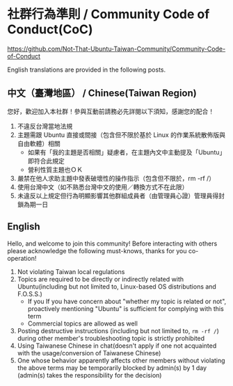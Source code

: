 # 社群行為準則 / Community Code of Conduct(CoC) #
<https://github.com/Not-That-Ubuntu-Taiwan-Community/Community-Code-of-Conduct>

English translations are provided in the following posts.

## 中文（臺灣地區） / Chinese(Taiwan Region) ##
您好，歡迎加入本社群！參與互動前請務必先詳閱以下須知，感謝您的配合！

1. 不違反台灣當地法規
2. 主題需跟 Ubuntu 直接或間接（包含但不限於基於 Linux 的作業系統散佈版與自由軟體）相關
    - 如果有「我的主題是否相關」疑慮者，在主題內文中主動提及「Ubuntu」即符合此規定
    - 營利性質主題也ＯＫ
3. 嚴禁在他人求助主題中發表破壞性的操作指示（包含但不限於，rm -rf /）
4. 使用台灣中文（如不熟悉台灣中文的使用／轉換方式不在此限）
5. 未違反以上規定但行為明顯影響其他群組成員者（由管理員心證）管理員得封鎖為期一日

## English ##
Hello, and welcome to join this community!  Before interacting with others please acknowledge the following must-knows, thanks for you co-operation!

1. Not violating Taiwan local regulations
2. Topics are required to be directly or indirectly related with Ubuntu(including but not limited to, Linux-based OS distributions and F.O.S.S.)
    - If you If you have concern about "whether my topic is related or not", proactively mentioning "Ubuntu" is sufficient for complying with this term
    - Commercial topics are allowed as well
3. Posting destructive instructions (including but not limited to, `rm -rf /`) during other member's troubleshooting topic is strictly prohibited
4. Using Taiwanese Chinese in chat(doesn't apply if one not acquainted with the usage/conversion of Taiwanese Chinese)
5. One whose behavior apparently affects other members without violating the above terms may be temporarily blocked by admin(s) by 1 day (admin(s) takes the responsibility for the decision)